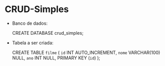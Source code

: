 # CRUD-Simples

- Banco de dados:

	CREATE DATABASE crud_simples;

- Tabela a ser criada:

	CREATE TABLE `filme` (
		`id` INT AUTO_INCREMENT,
		`nome` VARCHAR(100) NULL,
		`ano` INT NULL,
		PRIMARY KEY (`id`)
	);
